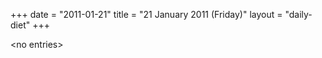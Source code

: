 +++
date = "2011-01-21"
title = "21 January 2011 (Friday)"
layout = "daily-diet"
+++

<p>&lt;no entries&gt;</p>